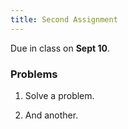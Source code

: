 ```yaml
---
title: Second Assignment
---
```


Due in class on **Sept 10**.

### Problems

1. Solve a problem.

2. And another.
